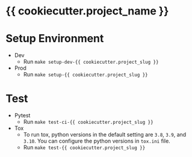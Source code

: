 # {{ cookiecutter.project_name }}

# Setup Environment
- Dev
    - Run `make setup-dev-{{ cookiecutter.project_slug }}`
- Prod
    - Run `make setup-{{ cookiecutter.project_slug }}`

# Test
- Pytest
    - Run `make test-ci-{{ cookiecutter.project_slug }}`
- Tox
    - To run tox, python versions in the default setting are `3.8`, `3.9`, and `3.10`. You can configure the python versions in `tox.ini` file.
    - Run `make test-{{ cookiecutter.project_slug }}`
